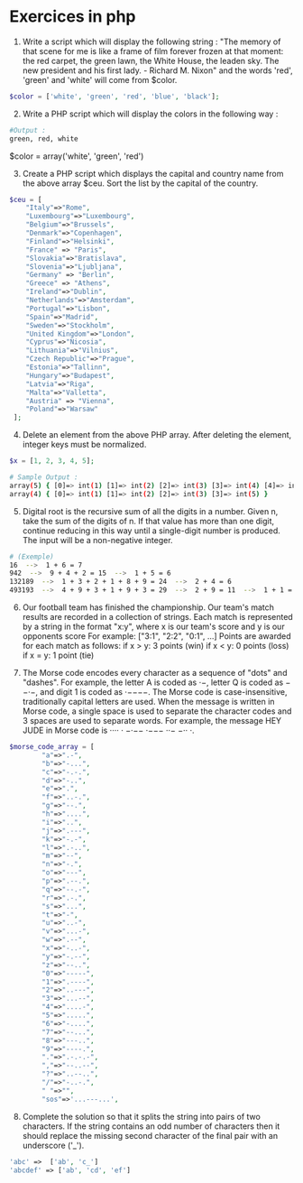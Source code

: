 # Exercices in php

1. Write a script which will display the following string :
   "The memory of that scene for me is like a frame of film forever frozen at that moment:
   the red carpet, the green lawn, the White House, the leaden sky. The new president and 
   his first lady. - Richard M. Nixon"
   and the words 'red', 'green' and 'white' will come from $color.
```php
$color = ['white', 'green', 'red', 'blue', 'black'];
```
   

2. Write a PHP script which will display the colors in the following way :

```bash
#Output :
green, red, white
```
$color = array('white', 'green', 'red')

3. Create a PHP script which displays the capital and country name from the above
   array $ceu. Sort the list by the capital of the country.
```php
$ceu = [
    "Italy"=>"Rome",
    "Luxembourg"=>"Luxembourg",
    "Belgium"=>"Brussels",
    "Denmark"=>"Copenhagen",
    "Finland"=>"Helsinki",
    "France" => "Paris",
    "Slovakia"=>"Bratislava",
    "Slovenia"=>"Ljubljana",
    "Germany" => "Berlin",
    "Greece" => "Athens",
    "Ireland"=>"Dublin",
    "Netherlands"=>"Amsterdam",
    "Portugal"=>"Lisbon",
    "Spain"=>"Madrid",
    "Sweden"=>"Stockholm",
    "United Kingdom"=>"London",
    "Cyprus"=>"Nicosia",
    "Lithuania"=>"Vilnius",
    "Czech Republic"=>"Prague",
    "Estonia"=>"Tallinn",
    "Hungary"=>"Budapest",
    "Latvia"=>"Riga",
    "Malta"=>"Valletta",
    "Austria" => "Vienna",
    "Poland"=>"Warsaw"
 ];
```

4. Delete an element from the above PHP array. After deleting the element, integer keys 
must be normalized.
```php
$x = [1, 2, 3, 4, 5];
```
```bash
# Sample Output :
array(5) { [0]=> int(1) [1]=> int(2) [2]=> int(3) [3]=> int(4) [4]=> int(5) }
array(4) { [0]=> int(1) [1]=> int(2) [2]=> int(3) [3]=> int(5) }
```   

5. Digital root is the recursive sum of all the digits in a number. Given n, take the sum
   of the digits of n. If that value has more than one digit, continue reducing in this
   way until a single-digit number is produced. The input will be a non-negative integer.
```bash
# (Exemple)
16  -->  1 + 6 = 7
942  -->  9 + 4 + 2 = 15  -->  1 + 5 = 6
132189  -->  1 + 3 + 2 + 1 + 8 + 9 = 24  -->  2 + 4 = 6
493193  -->  4 + 9 + 3 + 1 + 9 + 3 = 29  -->  2 + 9 = 11  -->  1 + 1 = 2
```

6. Our football team has finished the championship. Our team's match results are recorded 
   in a collection of strings. Each match is represented by a string in the format "x:y",
   where x is our team's score and y is our opponents score 
   For example: ["3:1", "2:2", "0:1", ...]
   Points are awarded for each match as follows:
   if x > y: 3 points (win)
   if x < y: 0 points (loss)
   if x = y: 1 point (tie)

7. The Morse code encodes every character as a sequence of "dots" and "dashes". For
   example, the letter A is coded as ·−, letter Q is coded as −−·−, and digit 1 is coded 
   as ·−−−−. The Morse code is case-insensitive, traditionally capital letters are used. 
   When the message is written in Morse code, a single space is used to separate the 
   character codes and 3 spaces are used to separate words. For example, the message HEY
   JUDE in Morse code is ···· · −·−−   ·−−− ··− −·· ·.
```php
$morse_code_array = [
        "a"=>".-",
        "b"=>"-...",
        "c"=>"-.-.",
        "d"=>"-..",
        "e"=>".",
        "f"=>"..-.",
        "g"=>"--.",
        "h"=>"....",
        "i"=>"..",
        "j"=>".---",
        "k"=>"-.-",
        "l"=>".-..",
        "m"=>"--",
        "n"=>"-.",
        "o"=>"---",
        "p"=>".--.",
        "q"=>"--.-",
        "r"=>".-.",
        "s"=>"...",
        "t"=>"-",
        "u"=>"..-",
        "v"=>"...-",
        "w"=>".--",
        "x"=>"-..-",
        "y"=>"-.--",
        "z"=>"--..",
        "0"=>"-----",
        "1"=>".----",
        "2"=>"..---",
        "3"=>"...--",
        "4"=>"....-",
        "5"=>".....",
        "6"=>"-....",
        "7"=>"--...",
        "8"=>"---..",
        "9"=>"----.",
        "."=>".-.-.-",
        ","=>"--..--",
        "?"=>"..--..",
        "/"=>"-..-.",
        " "=>"",
        "sos"=>'...---...',
```
8. Complete the solution so that it splits the string into pairs of two characters. If the 
   string contains an odd number of characters then it should replace the missing 
   second character of the final pair with an underscore ('_').
```php
'abc' =>  ['ab', 'c_']
'abcdef' => ['ab', 'cd', 'ef']
```



[//]: # (https://www.w3resource.com/php-exercises/php-array-exercises.php)